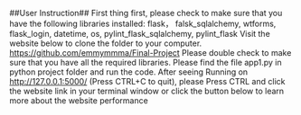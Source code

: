 ##User Instruction##
First thing first, please check to make sure that you have the following libraries installed:
flask， falsk_sqlalchemy, wtforms, flask_login, datetime, os, pylint_flask_sqlalchemy, pylint_flask
Visit the website below to clone the folder to your computer.
	https://github.com/emmymmma/Final-Project
Please double check to make sure that you have all the required libraries.
Please find the file app1.py in python project folder and run the code.
After seeing Running on http://127.0.0.1:5000/ (Press CTRL+C to quit), please Press CTRL and click the website link in your terminal window or click the button below to learn more about the website performance